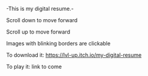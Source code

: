 -This is my digital resume.-


Scroll down to move forward

Scroll up to move forward

Images with blinking borders are clickable
 
 
 
To download it:
https://lvl-up.itch.io/my-digital-resume

To play it:
link to come
